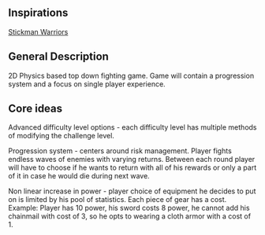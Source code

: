 ## Inspirations
[Stickman Warriors](https://play.google.com/store/apps/details?id=com.ViperGames.StickmanWarriors)

## General Description
2D Physics based top down fighting game. 
Game will contain a progression system and a focus on single player experience.


## Core ideas
Advanced difficulty level options - each difficulty level has multiple methods of modifying the challenge level.

Progression system - centers around risk management. Player fights endless waves of enemies with varying returns.
Between each round player will have to choose if he wants to return with all of his rewards or only a part of it in case he would die during next wave.

Non linear increase in power - player choice of equipment he decides to put on is limited by his pool of statistics.
Each piece of gear has a cost. Example: Player has 10 power, his sword costs 8 power, he cannot add his chainmail with cost of 3, so he opts to wearing a cloth armor with a cost of 1.